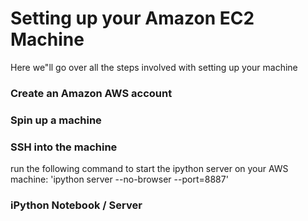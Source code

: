 # Setting up your Amazon EC2 Machine


Here we"ll go over all the steps involved with setting up your machine

### Create an Amazon AWS account




### Spin up a machine



### SSH into the machine



run the following command to start the ipython server on your AWS machine:
'ipython server --no-browser --port=8887'



### iPython Notebook / Server





